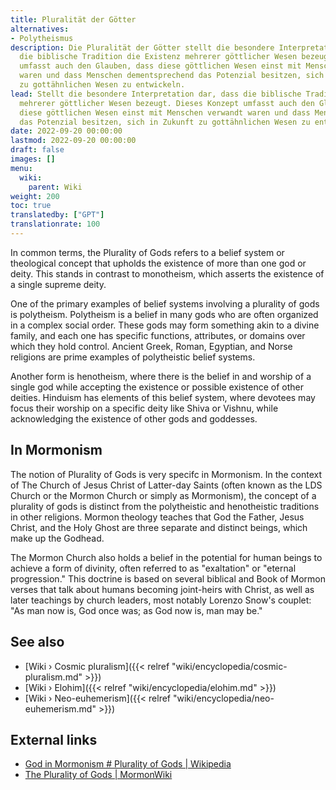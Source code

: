 ```yaml
---
title: Pluralität der Götter
alternatives:
- Polytheismus
description: Die Pluralität der Götter stellt die besondere Interpretation dar, dass
  die biblische Tradition die Existenz mehrerer göttlicher Wesen bezeugt. Dieses Konzept
  umfasst auch den Glauben, dass diese göttlichen Wesen einst mit Menschen verwandt
  waren und dass Menschen dementsprechend das Potenzial besitzen, sich in Zukunft
  zu gottähnlichen Wesen zu entwickeln.
lead: Stellt die besondere Interpretation dar, dass die biblische Tradition die Existenz
  mehrerer göttlicher Wesen bezeugt. Dieses Konzept umfasst auch den Glauben, dass
  diese göttlichen Wesen einst mit Menschen verwandt waren und dass Menschen dementsprechend
  das Potenzial besitzen, sich in Zukunft zu gottähnlichen Wesen zu entwickeln.
date: 2022-09-20 00:00:00
lastmod: 2022-09-20 00:00:00
draft: false
images: []
menu:
  wiki:
    parent: Wiki
weight: 200
toc: true
translatedby: ["GPT"]
translationrate: 100
---
```


In common terms, the Plurality of Gods refers to a belief system or theological concept that upholds the existence of more than one god or deity. This stands in contrast to monotheism, which asserts the existence of a single supreme deity.

One of the primary examples of belief systems involving a plurality of gods is polytheism. Polytheism is a belief in many gods who are often organized in a complex social order. These gods may form something akin to a divine family, and each one has specific functions, attributes, or domains over which they hold control. Ancient Greek, Roman, Egyptian, and Norse religions are prime examples of polytheistic belief systems.

Another form is henotheism, where there is the belief in and worship of a single god while accepting the existence or possible existence of other deities. Hinduism has elements of this belief system, where devotees may focus their worship on a specific deity like Shiva or Vishnu, while acknowledging the existence of other gods and goddesses.

## In Mormonism

The notion of Plurality of Gods is very specifc in Mormonism. In the context of The Church of Jesus Christ of Latter-day Saints (often known as the LDS Church or the Mormon Church or simply as Mormonism), the concept of a plurality of gods is distinct from the polytheistic and henotheistic traditions in other religions. Mormon theology teaches that God the Father, Jesus Christ, and the Holy Ghost are three separate and distinct beings, which make up the Godhead.

The Mormon Church also holds a belief in the potential for human beings to achieve a form of divinity, often referred to as "exaltation" or "eternal progression." This doctrine is based on several biblical and Book of Mormon verses that talk about humans becoming joint-heirs with Christ, as well as later teachings by church leaders, most notably Lorenzo Snow's couplet: "As man now is, God once was; as God now is, man may be."

## See also

- [Wiki › Cosmic pluralism]({{< relref "wiki/encyclopedia/cosmic-pluralism.md" >}})
- [Wiki › Elohim]({{< relref "wiki/encyclopedia/elohim.md" >}})
- [Wiki › Neo-euhemerism]({{< relref "wiki/encyclopedia/neo-euhemerism.md" >}})

## External links

- [God in Mormonism # Plurality of Gods | Wikipedia](https://en.wikipedia.org/wiki/God_in_Mormonism#Plurality_of_Gods)
- [The Plurality of Gods | MormonWiki](https://www.mormonwiki.com/The_Plurality_of_Gods)
